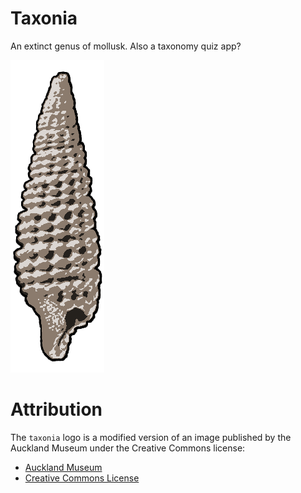 # Taxonia

An extinct genus of mollusk. Also a taxonomy quiz app?

![Taxonia tesserata](src/images/taxonia.png "Taxonia tesserata")

# Attribution

The `taxonia` logo is a modified version of an image published by the Auckland Museum under the Creative Commons license:

- [Auckland Museum](https://www.aucklandmuseum.com/collections-research/collections/record/am_naturalsciences-object-200722)
- [Creative Commons License](https://creativecommons.org/licenses/by/4.0/)
